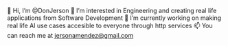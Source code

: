 👋 Hi, I’m @DonJerson
👀 I’m interested in Engineering and creating real life applications from Software Development
🌱 I’m currently working on making real life AI use cases accesible to everyone through http services
📫 You can reach me at jersonamendez@gmail.com
